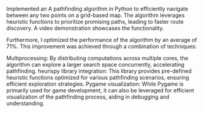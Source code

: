Implemented an A pathfinding algorithm in Python to efficiently navigate between any two points on a grid-based map. The algorithm leverages heuristic functions to prioritize promising paths, leading to faster route discovery. A video demonstration showcases the functionality.

Furthermore, I optimized the performance of the algorithm by an average of 71%. This improvement was achieved through a combination of techniques:

Multiprocessing: By distributing computations across multiple cores, the algorithm can explore a larger search space concurrently, accelerating pathfinding.
heurispy library integration: This library provides pre-defined heuristic functions optimized for various pathfinding scenarios, ensuring efficient exploration strategies.
Pygame visualization: While Pygame is primarily used for game development, it can also be leveraged for efficient visualization of the pathfinding process, aiding in debugging and understanding.
